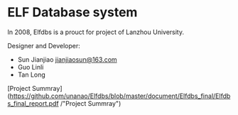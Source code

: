 # ELF Database system
In 2008, Elfdbs is a prouct for project of Lanzhou University.

Designer and Developer:
* Sun Jianjiao <jianjiaosun@163.com>
* Guo Linli
* Tan Long

[Project Summray](https://github.com/unanao/Elfdbs/blob/master/document/Elfdbs_final/Elfdbs_final_report.pdf /"Project Summray")
